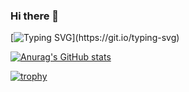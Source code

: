 ### Hi there 👋
[![Typing SVG](https://readme-typing-svg.herokuapp.com?font=Fira+Code&pause=1000&width=435&lines=Hello%2C+My+Frined!+Welcome!)](https://git.io/typing-svg)

[![Anurag's GitHub stats](https://github-readme-stats.vercel.app/api?username=LingJinT&show_icons=true&count_private=true)](https://github.com/anuraghazra/github-readme-stats)

[![trophy](https://github-profile-trophy.vercel.app/?username=LingJinT&rank=-C,-B)](https://github.com/ryo-ma/github-profile-trophy)


<!--
**LingJinT/LingJinT** is a ✨ _special_ ✨ repository because its `README.md` (this file) appears on your GitHub profile.

Here are some ideas to get you started:

- 🔭 I’m currently working on ...
- 🌱 I’m currently learning ...
- 👯 I’m looking to collaborate on ...
- 🤔 I’m looking for help with ...
- 💬 Ask me about ...
- 📫 How to reach me: ...
- 😄 Pronouns: ...
- ⚡ Fun fact: ...
-->
